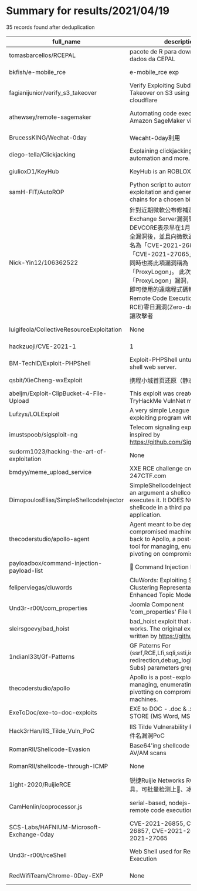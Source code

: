 
# Summary for results/2021/04/19
    
35 records found after deduplication

| full_name | description | html_url | matched_list | matched_count | pushed_at | size | stargazers_count | language | forks_count |
|--------------------------------------------|------------------------------------------------------------------------------------------------------------------------------------------------------------------------------------------------------------------------------------------------------------------|---------------------------------------------------------------|------------------------------------------------------|-----------------|---------------------------|--------|--------------------|------------------|---------------|
| tomasbarcellos/RCEPAL | pacote de R para download de dados da CEPAL | https://github.com/tomasbarcellos/RCEPAL | ['rce'] | 1 | 2021-04-19 03:03:19+00:00 | 124 | 1 | R | 2 |
| bkfish/e-mobile_rce | e-mobile_rce exp | https://github.com/bkfish/e-mobile_rce | ['rce'] | 1 | 2021-04-19 09:20:07+00:00 | 16 | 4 | Python | 1 |
| fagianijunior/verify_s3_takeover | Verify Exploiting Subdomain Takeover on S3 using route53 and cloudflare | https://github.com/fagianijunior/verify_s3_takeover | ['exploit'] | 1 | 2021-04-19 18:42:17+00:00 | 4 | 0 | Python | 0 |
| athewsey/remote-sagemaker | Automating code execution tasks on Amazon SageMaker via APIs | https://github.com/athewsey/remote-sagemaker | ['remote code execution'] | 1 | 2021-04-19 06:32:06+00:00 | 18 | 3 | Jupyter Notebook | 0 |
| BrucessKING/Wechat-0day | Wecaht-0day利用 | https://github.com/BrucessKING/Wechat-0day | ['0day'] | 1 | 2021-04-19 02:34:17+00:00 | 4 | 4 | HTML | 2 |
| diego-tella/Clickjacking | Explaining clickjacking! Exploit, automation and more. | https://github.com/diego-tella/Clickjacking | ['exploit'] | 1 | 2021-04-19 22:43:04+00:00 | 13 | 1 | JavaScript | 0 |
| giulioxD1/KeyHub | KeyHub is an ROBLOX EXPLOIT! | https://github.com/giulioxD1/KeyHub | ['exploit'] | 1 | 2021-04-19 01:15:43+00:00 | 0 | 0 | | 0 |
| samH-FIT/AutoROP | Python script to automate exploitation and generation of ROP chains for a chosen binary. | https://github.com/samH-FIT/AutoROP | ['exploit'] | 1 | 2021-04-19 01:47:04+00:00 | 2 | 1 | Python | 0 |
| Nick-Yin12/106362522 | 針對近期微軟公布修補遭駭客攻擊的Exchange Server漏洞問題，台灣DEVCORE表示早在1月5日便已發現安全漏洞後，並且向微軟通報此項編號命名為「CVE-2021-26855 」，以及「CVE-2021-27065」的零日漏洞，同時也將此項漏洞稱為「ProxyLogon」。 此次揭露的「ProxyLogon」漏洞，是以無需驗證即可使用的遠端程式碼執行 (Pre-Auth Remote Code Execution；Pre-Auth RCE)零日漏洞(Zero-day exploit)，可讓攻擊者 | https://github.com/Nick-Yin12/106362522 | ['cve-2', 'exploit', 'rce', 'remote code execution'] | 4 | 2021-04-19 09:35:16+00:00 | 4 | 0 | | 0 |
| luigifeola/CollectiveResourceExploitation | None | https://github.com/luigifeola/CollectiveResourceExploitation | ['exploit'] | 1 | 2021-04-19 09:15:19+00:00 | 63 | 0 | C++ | 0 |
| hackzuoji/CVE-2021-1 | 1 | https://github.com/hackzuoji/CVE-2021-1 | ['cve-2'] | 1 | 2021-04-19 10:14:22+00:00 | 0 | 0 | nan | 0 |
| BM-TechID/Exploit-PHPShell | Exploit-PHPShell untuk meremote shell web server. | https://github.com/BM-TechID/Exploit-PHPShell | ['exploit'] | 1 | 2021-04-19 11:53:34+00:00 | 6 | 0 | PHP | 0 |
| qsbit/XieCheng-wxExploit | 携程小城首页还原（静态） | https://github.com/qsbit/XieCheng-wxExploit | ['exploit'] | 1 | 2021-04-19 11:52:05+00:00 | 53 | 0 | JavaScript | 0 |
| abeljm/Exploit-ClipBucket-4-File-Upload | This exploit was created for TryHackMe VulnNet machine | https://github.com/abeljm/Exploit-ClipBucket-4-File-Upload | ['exploit'] | 1 | 2021-04-19 22:19:08+00:00 | 593 | 0 | Python | 0 |
| Lufzys/LOLExploit | A very simple League of Legends exploiting program with sources | https://github.com/Lufzys/LOLExploit | ['exploit'] | 1 | 2021-04-19 19:42:56+00:00 | 20944 | 1 | Python | 1 |
| imustspoob/sigsploit-ng | Telecom signaling exploit toolkit inspired by https://github.com/Sigploiter/Sigploit | https://github.com/imustspoob/sigsploit-ng | ['exploit'] | 1 | 2021-04-19 21:19:36+00:00 | 0 | 0 | | 0 |
| sudorm1023/hacking-the-art-of-exploitation | None | https://github.com/sudorm1023/hacking-the-art-of-exploitation | ['exploit'] | 1 | 2021-04-19 08:36:14+00:00 | 50 | 0 | C | 0 |
| bmdyy/meme_upload_service | XXE RCE challenge created for 247CTF.com | https://github.com/bmdyy/meme_upload_service | ['rce'] | 1 | 2021-04-19 19:24:06+00:00 | 15 | 0 | PHP | 0 |
| DimopoulosElias/SimpleShellcodeInjector | SimpleShellcodeInjector receives as an argument a shellcode in hex and executes it. It DOES NOT inject the shellcode in a third party application. | https://github.com/DimopoulosElias/SimpleShellcodeInjector | ['shellcode'] | 1 | 2021-04-19 08:48:53+00:00 | 6732 | 217 | C | 72 |
| thecoderstudio/apollo-agent | Agent meant to be deployed on compromised machines to connect back to Apollo, a post-exploitation tool for managing, enumerating and pivoting on compromised machines. | https://github.com/thecoderstudio/apollo-agent | ['exploit'] | 1 | 2021-04-19 08:19:24+00:00 | 5075 | 0 | Go | 0 |
| payloadbox/command-injection-payload-list | 🎯 Command Injection Payload List | https://github.com/payloadbox/command-injection-payload-list | ['command injection'] | 1 | 2021-04-19 23:43:25+00:00 | 24 | 777 | nan | 221 |
| feliperviegas/cluwords | CluWords: Exploiting Semantic Word Clustering Representation for Enhanced Topic Modeling | https://github.com/feliperviegas/cluwords | ['exploit'] | 1 | 2021-04-19 12:50:40+00:00 | 61 | 9 | Python | 6 |
| Und3r-r00t/com_properties | Joomla Component 'com_properties' File Upload/RCE | https://github.com/Und3r-r00t/com_properties | ['rce'] | 1 | 2021-04-19 03:07:56+00:00 | 12 | 0 | | 0 |
| sleirsgoevy/bad_hoist | bad_hoist exploit that actually works. The original exploit was written by https://github.com/Fire30 | https://github.com/sleirsgoevy/bad_hoist | ['exploit'] | 1 | 2021-04-19 20:32:03+00:00 | 121 | 32 | Python | 11 |
| 1ndianl33t/Gf-Patterns | GF Paterns For (ssrf,RCE,Lfi,sqli,ssti,idor,url redirection,debug_logic, interesting Subs) parameters grep | https://github.com/1ndianl33t/Gf-Patterns | ['rce'] | 1 | 2021-04-19 00:55:18+00:00 | 97 | 568 | | 154 |
| thecoderstudio/apollo | Apollo is a post-exploitation tool for managing, enumerating and pivotting on compromised machines. | https://github.com/thecoderstudio/apollo | ['exploit'] | 1 | 2021-04-19 08:32:31+00:00 | 1437 | 5 | Python | 0 |
| ExeToDoc/exe-to-doc-exploits | EXE to DOC - .doc & .xls EXPLOITS STORE (MS Word, MS Excel) | https://github.com/ExeToDoc/exe-to-doc-exploits | ['exploit'] | 1 | 2021-04-19 17:54:25+00:00 | 8 | 10 | | 4 |
| Hack3rHan/IIS_Tilde_Vuln_PoC | IIS Tilde Vulnerability PoC - IIS短文件名漏洞PoC | https://github.com/Hack3rHan/IIS_Tilde_Vuln_PoC | ['vulnerability poc'] | 1 | 2021-04-19 02:13:30+00:00 | 18 | 0 | Python | 1 |
| RomanRII/Shellcode-Evasion | Base64'ing shellcode to evade AV/AM scans | https://github.com/RomanRII/Shellcode-Evasion | ['shellcode'] | 1 | 2021-04-19 06:10:36+00:00 | 10 | 4 | C# | 1 |
| RomanRII/shellcode-through-ICMP | None | https://github.com/RomanRII/shellcode-through-ICMP | ['shellcode'] | 1 | 2021-04-19 06:11:44+00:00 | 5 | 66 | C# | 17 |
| 1ight-2020/RuijieRCE | 锐捷Ruijie Networks RCE漏洞检测工具，可批量检测上🔪、冰蝎、哥斯拉 | https://github.com/1ight-2020/RuijieRCE | ['rce'] | 1 | 2021-04-19 09:48:35+00:00 | 80 | 30 | Go | 9 |
| CamHenlin/coprocessor.js | serial-based, nodejs-backed, remote code execution system | https://github.com/CamHenlin/coprocessor.js | ['remote code execution'] | 1 | 2021-04-19 06:30:20+00:00 | 19 | 4 | JavaScript | 0 |
| SCS-Labs/HAFNIUM-Microsoft-Exchange-0day | CVE-2021-26855, CVE-2021-26857, CVE-2021-26858, CVE-2021-27065 | https://github.com/SCS-Labs/HAFNIUM-Microsoft-Exchange-0day | ['0day', 'zeroday'] | 2 | 2021-04-19 19:31:45+00:00 | 78 | 5 | nan | 1 |
| Und3r-r00t/rceShell | Web Shell used for Remote Code Execution | https://github.com/Und3r-r00t/rceShell | ['rce', 'remote code execution'] | 2 | 2021-04-19 02:51:20+00:00 | 3 | 0 | PHP | 0 |
| RedWifiTeam/Chrome-0Day-EXP | None | https://github.com/RedWifiTeam/Chrome-0Day-EXP | ['0day'] | 1 | 2021-04-19 07:02:59+00:00 | 7 | 0 | | 0 |
